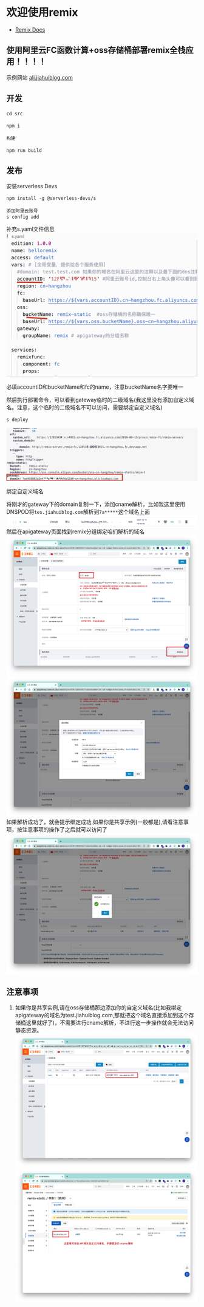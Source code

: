 # 欢迎使用remix

- [Remix Docs](https://remix.run/docs)

## 使用阿里云FC函数计算+oss存储桶部署remix全栈应用！！！！

示例网站 [ali.jiahuiblog.com](http://ali.jiahuiblog.com)

## 开发

```
cd src

npm i

构建

npm run build

```

## 发布

安装serverless Devs
```
npm install -g @serverless-devs/s

添加阿里云账号
s config add
```

补充s.yaml文件信息
![](md/Xnip2021-12-11_17-29-32.jpg)

必填accountID和bucketName和fc的name，注意bucketName名字要唯一


然后执行部署命令，可以看到gateway临时的二级域名(我这里没有添加自定义域名。注意，这个临时的二级域名不可以访问，需要绑定自定义域名)

```sh
s deploy
```
![](md/Xnip2021-12-11_16-47-15.jpg)

绑定自定义域名

将刚才的gateway下的domain复制一下，添加cname解析，比如我这里使用DNSPOD将`tes.jiahuiblog.com`解析到`7a*****`这个域名上面
![](md/Xnip2021-12-11_16-53-00.jpg)
然后在apigateway页面找到remix分组绑定咱们解析的域名
![](md/Xnip2021-12-11_16-55-31.jpg)
![](md/Xnip2021-12-11_16-56-16.jpg)
如果解析成功了，就会提示绑定成功,如果你是共享示例(一般都是),请看注意事项，按注意事项的操作了之后就可以访问了
![](md/Xnip2021-12-11_16-56-59.jpg)
## 注意事项
1. 如果你是共享实例,请在oss存储桶那边添加你的自定义域名(比如我绑定apigateway的域名为test.jiahuiblog.com,那就把这个域名直接添加到这个存储桶这里就好了)，不需要进行cname解析，不进行这一步操作就会无法访问静态资源。
![](md/Xnip2021-12-11_16-36-34.jpg)
![](md/Xnip2021-12-11_16-39-45.jpg)




